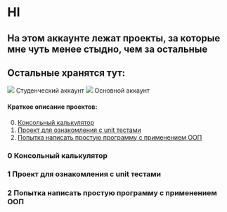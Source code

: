 # HI
## На этом аккаунте лежат проекты, за которые мне чуть менее стыдно, чем за остальные
## Остальные хранятся тут:
![](https://github.com/Head3k) Студенческий аккаунт
![](https://github.com/He3k) Основной аккаунт
#### Краткое описание проектов: <a name="content"></a>
0. [Консольный калькулятор](#cmdcalc)
1. [Проект для ознакомления с unit тестами](#unit_tests)
2. [Попытка написать простую программу с применением ООП](#try_oop)

### 0 Консольный калькулятор <a name="cmdcalc"></a>
### 1 Проект для ознакомления с unit тестами <a name="unit_tests"></a>
### 2 Попытка написать простую программу с применением ООП <a name="try_oop"></a>
